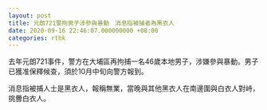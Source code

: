 ```yaml
---
layout: post
title: 元朗721警拘男子涉參與暴動　消息指被捕者為黑衣人
date: 2020-09-16 22:46:07.000000000 +08:00
categories: rthk
---
```


去年元朗721事件，警方在大埔區再拘捕一名46歲本地男子，涉嫌參與暴動。男子已獲准保釋候查，須於10月中旬向警方報到。

消息指被捕人士是黑衣人，報稱無業，當晚與其他黑衣人在南邊圍與白衣人對峙，挑釁白衣人。
